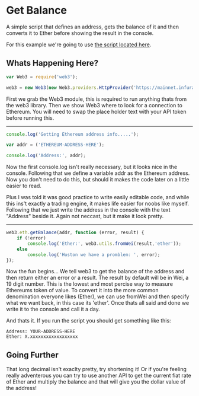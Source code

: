 # Get Balance
A simple script that defines an address, gets the balance of it and then converts it to Ether before showing the result in the console.

For this example we're going to use [the script located here](https://github.com/TXTCLASS/Web3byExample/blob/master/scripts/GetBalance.js).

## Whats Happening Here? 
```javascript
var Web3 = require('web3');

web3 = new Web3(new Web3.providers.HttpProvider('https://mainnet.infura.io/YOUR-API-TOKEN-HERE'));
```

First we grab the Web3 module, this is required to run anything thats from the web3 library. Then we show Web3 where to look
for a connection to Ethereum. You will need to swap the place holder text with your API token before running this.

---

```javascript
console.log('Getting Ethereum address info.....');

var addr = ('ETHEREUM-ADDRESS-HERE');

console.log('Address:', addr);
```

Now the first console.log isn't really necessary, but it looks nice in the console. Following that we define a variable addr as the Ethereum
address. Now you don't need to do this, but should it makes the code later on a little easier to read.

Plus I was told it was good practice to write easily editable code, and while this ins't exactly a trading engine, it makes life easier for noobs like myself.
Following that we just write the address in the console with the text "Address" beside it. Again not neccast, but it make it look pretty.

---

```javascript
web3.eth.getBalance(addr, function (error, result) {
	if (!error)
		console.log('Ether:', web3.utils.fromWei(result,'ether')); 
	else
		console.log('Huston we have a promblem: ', error);
});
```

Now the fun begins... We tell web3 to get the balance of the address and then return either an error or a result. The result by default will
be in Wei, a 19 digit number. This is the lowest and most percise way to measure Ethereums token of value. To convert it into the more
common denomination everyone likes (Ether), we can use fromWei and then specify what we want back, in this case its 'ether'. Once thats
all said and done we write it to the console and call it a day.

And thats it. If you run the script you should get something like this:

```
Address: YOUR-ADDRESS-HERE
Ether: X.xxxxxxxxxxxxxxxxxx
```

## Going Further
That long decimal isn't exaclty pretty, try shortening it! Or if you're feeling really adventerous you can try to use another API to
get the current fiat rate of Ether and multiply the balance and that will give you the dollar value of the address!
